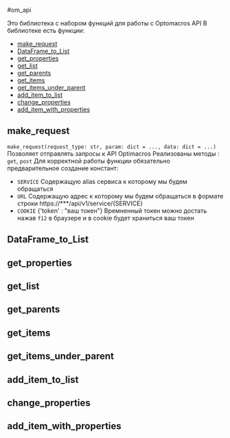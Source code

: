 #om_api

Это библиотека с набором функций для работы с Optomacros API
В библиотеке есть функции:
- [make_request](#make_request)
- [DataFrame_to_List](#DataFrame_to_List)
- [get_properties](#get_properties)
- [get_list](#get_list)
- [get_parents](#get_parents)
- [get_items](#get_items)
- [get_items_under_parent](#get_items_under_parent)
- [add_item_to_list](#add_item_to_list)
- [change_properties](#change_properties)
- [add_item_with_properties](#add_item_with_properties)

## make_request
`make_request(request_type: str, param: dict = ..., data: dict = ...)`
Позволяет отправлять запросы к API Optimacros
Реализованы методы : `get`, `post`
Для корректной работы функции обязательно предварительное создание констант: 
- `SERVICE` Содержащую alias сервиса к которому мы будем обращаться
- `URL` Содержащую адрес к которому мы будем обращаться в формате строки https://***/api/v1/service/{SERVICE}
- `COOKIE` {'token' : "ваш токен"}
    Времненный токен можно достать нажав `f12` в браузере и в cookie будет храниться ваш токен

## DataFrame_to_List

## get_properties

## get_list

## get_parents

## get_items

## get_items_under_parent

## add_item_to_list

## change_properties

## add_item_with_properties